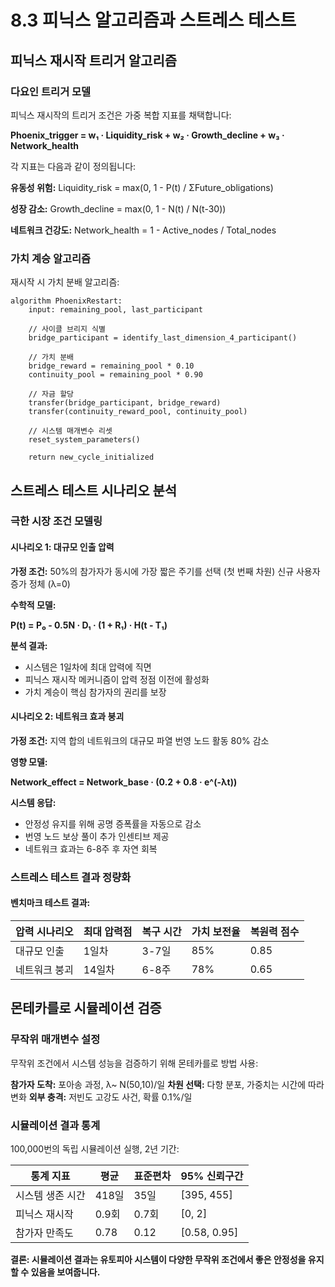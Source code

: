 # 8.3 피닉스 알고리즘과 스트레스 테스트

## 피닉스 재시작 트리거 알고리즘

### 다요인 트리거 모델

피닉스 재시작의 트리거 조건은 가중 복합 지표를 채택합니다:

**Phoenix_trigger = w₁ · Liquidity_risk + w₂ · Growth_decline + w₃ · Network_health**

각 지표는 다음과 같이 정의됩니다:

**유동성 위험:**
Liquidity_risk = max(0, 1 - P(t) / ΣFuture_obligations)

**성장 감소:**
Growth_decline = max(0, 1 - N(t) / N(t-30))

**네트워크 건강도:**
Network_health = 1 - Active_nodes / Total_nodes

### 가치 계승 알고리즘

재시작 시 가치 분배 알고리즘:

```
algorithm PhoenixRestart:
    input: remaining_pool, last_participant
    
    // 사이클 브리지 식별
    bridge_participant = identify_last_dimension_4_participant()
    
    // 가치 분배
    bridge_reward = remaining_pool * 0.10
    continuity_pool = remaining_pool * 0.90
    
    // 자금 할당
    transfer(bridge_participant, bridge_reward)
    transfer(continuity_reward_pool, continuity_pool)
    
    // 시스템 매개변수 리셋
    reset_system_parameters()
    
    return new_cycle_initialized
```


## 스트레스 테스트 시나리오 분석

### 극한 시장 조건 모델링

#### 시나리오 1: 대규모 인출 압력

**가정 조건:**
50%의 참가자가 동시에 가장 짧은 주기를 선택 (첫 번째 차원)
신규 사용자 증가 정체 (λ=0)

**수학적 모델:**

**P(t) = P₀ - 0.5N · D₁ · (1 + R₁) · H(t - T₁)**

**분석 결과:**  
- 시스템은 1일차에 최대 압력에 직면  
- 피닉스 재시작 메커니즘이 압력 정점 이전에 활성화  
- 가치 계승이 핵심 참가자의 권리를 보장  

#### 시나리오 2: 네트워크 효과 붕괴

**가정 조건:**
지역 합의 네트워크의 대규모 파열
번영 노드 활동 80% 감소

**영향 모델:**

**Network_effect = Network_base · (0.2 + 0.8 · e^(-λt))**

**시스템 응답:**  
- 안정성 유지를 위해 공명 증폭률을 자동으로 감소  
- 번영 노드 보상 풀이 추가 인센티브 제공  
- 네트워크 효과는 6-8주 후 자연 회복  

### 스트레스 테스트 결과 정량화

#### 벤치마크 테스트 결과:

| 압력 시나리오 | 최대 압력점 | 복구 시간 | 가치 보전율 | 복원력 점수 |
|---------|------------|----------|------------|----------|
| 대규모 인출 | 1일차 | 3-7일 | 85% | 0.85 |
| 네트워크 붕괴 | 14일차 | 6-8주 | 78% | 0.65 |


## 몬테카를로 시뮬레이션 검증

### 무작위 매개변수 설정

무작위 조건에서 시스템 성능을 검증하기 위해 몬테카를로 방법 사용:

**참가자 도착:** 포아송 과정, λ~ N(50,10)/일
**차원 선택:** 다항 분포, 가중치는 시간에 따라 변화
**외부 충격:** 저빈도 고강도 사건, 확률 0.1%/일

### 시뮬레이션 결과 통계

100,000번의 독립 시뮬레이션 실행, 2년 기간:

| 통계 지표 | 평균 | 표준편차 | 95% 신뢰구간 |
|----------|--------|--------|-------------|
| 시스템 생존 시간 | 418일 | 35일 | [395, 455] |
| 피닉스 재시작 | 0.9회 | 0.7회 | [0, 2] |
| 참가자 만족도 | 0.78 | 0.12 | [0.58, 0.95] |

**결론: 시뮬레이션 결과는 유토피아 시스템이 다양한 무작위 조건에서 좋은 안정성을 유지할 수 있음을 보여줍니다.**